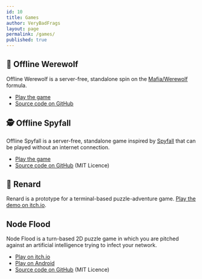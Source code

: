 ```yaml
---
id: 10
title: Games
author: VeryBadFrags
layout: page
permalink: /games/
published: true
---
```

## 🐺 Offline Werewolf

Offline Werewolf is a server-free, standalone spin on the [Mafia/Werewolf](https://en.wikipedia.org/wiki/Mafia_(party_game)) formula.

* [Play the game](https://wolf.verybadfrags.com)
* [Source code on GitHub](https://github.com/VeryBadFrags/offline-werewolf)

## 🕵️ Offline Spyfall

Offline Spyfall is a server-free, standalone game inspired by [Spyfall](https://hwint.ru/portfolio-item/spyfall/) that can be played without an internet connection.

* [Play the game](https://spy.verybadfrags.com)
* [Source code on GitHub](https://github.com/VeryBadFrags/offline-spy) (MIT Licence)

## 🦊 Renard

Renard is a prototype for a terminal-based puzzle-adventure game.
[Play the demo on itch.io](https://verybadfrags.itch.io/renard).

## Node Flood

Node Flood is a turn-based 2D puzzle game in which you are pitched  against an artificial intelligence trying to infect your network.

* [Play on itch.io](https://verybadfrags.itch.io/node-flood)
* [Play on Android](https://play.google.com/store/apps/details?id=com.vourch.nodeflood)
* [Source code on GitHub](https://github.com/VeryBadFrags/NodeFlood) (MIT Licence)
